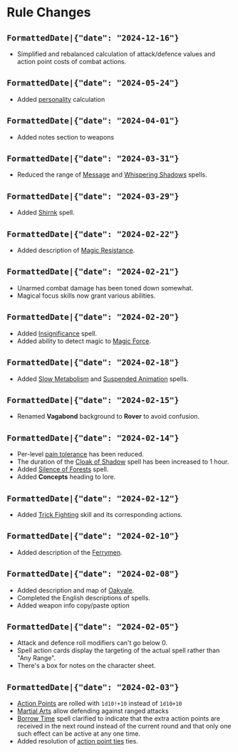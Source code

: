 # Rule Changes

## `FormattedDate|{"date": "2024-12-16"}`

* Simplified and rebalanced calculation of attack/defence values and action point costs of combat actions.

## `FormattedDate|{"date": "2024-05-24"}`

* Added [personality](character:personality) calculation


## `FormattedDate|{"date": "2024-04-01"}`

* Added notes section to weapons

## `FormattedDate|{"date": "2024-03-31"}`

* Reduced the range of [Message](spell:message) and [Whispering Shadows](spell:whispering_shadows) spells.


## `FormattedDate|{"date": "2024-03-29"}`

* Added [Shirnk](spell:shrink) spell.


## `FormattedDate|{"date": "2024-02-22"}`

* Added description of [Magic Resistance](skill:magic_resistance).


## `FormattedDate|{"date": "2024-02-21"}`

* Unarmed combat damage has been toned down somewhat.
* Magical focus skills now grant various abilities.

## `FormattedDate|{"date": "2024-02-20"}`

* Added [Insignificance](spell:insignificance) spell.
* Added ability to detect magic to [Magic Force](skill:magic_force).


## `FormattedDate|{"date": "2024-02-18"}`

* Added [Slow Metabolism](spell:slow_metabolism) and [Suspended Animation](spell:suspended_animation) spells.


## `FormattedDate|{"date": "2024-02-15"}`

* Renamed **Vagabond** background to **Rover** to avoid confusion.

## `FormattedDate|{"date": "2024-02-14"}`

* Per-level [pain tolerance](character:fp) has been reduced.
* The duration of the [Cloak of Shadow](spell:cloak_of_shadow) spell has been increased to 1 hour.
* Added [Silence of Forests](spell:silence_of_forests) spell.
* Added **Concepts** heading to lore.


## `FormattedDate|{"date": "2024-02-12"}`
* Added [Trick Fighting](skill:trick_fighting) skill and its corresponding actions.


## `FormattedDate|{"date": "2024-02-10"}`

* Added description of the [Ferrymen](world:realms:dragon_straits:organisations:ferrymen).

## `FormattedDate|{"date": "2024-02-08"}`

* Added description and map of [Oakvale](world:realms:dragon_straits:settlements:oakvale).
* Completed the English descriptions of spells.
* Added weapon info copy/paste option

## `FormattedDate|{"date": "2024-02-05"}`

* Attack and defence roll modifiers can't go below 0.
* Spell action cards display the targeting of the actual spell rather than "Any Range".
* There's a box for notes on the character sheet.

## `FormattedDate|{"date": "2024-02-03"}`

* [Action Points](rule:combat) are rolled with `1d10!+10` instead of `1d10+10`
* [Martial Arts](skill:martial_arts) allow defending against ranged attacks
* [Borrow Time](spell:borrow_time) spell clarified to indicate that the extra action points are received in the next round instead of the current round and that only one such effect can be active at any one time.
* Added resolution of [action point ties](rule:combat) ties.

